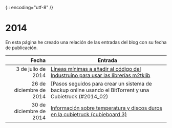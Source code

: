 {:: encoding="utf-8" /}
# 2014

En esta página he creado una relación de las entradas del blog con su fecha de publicación.

| Fecha  | Entrada |
| --: | -- |
| 3 de julio de 2014 | [Líneas mínimas a añadir al código del Industruino para usar las librerías m2tklib](#2014_01) |
| 26 de diciembre de 2014 | [Pasos seguidos para crear un sistema de backup online usando el BitTorrent y una Cubietruck (#2014_02) |
| 30 de diciembre de 2014 | [Información sobre temperatura y discos duros en la cubietruck (cubieboard 3)](#2014_03) |
